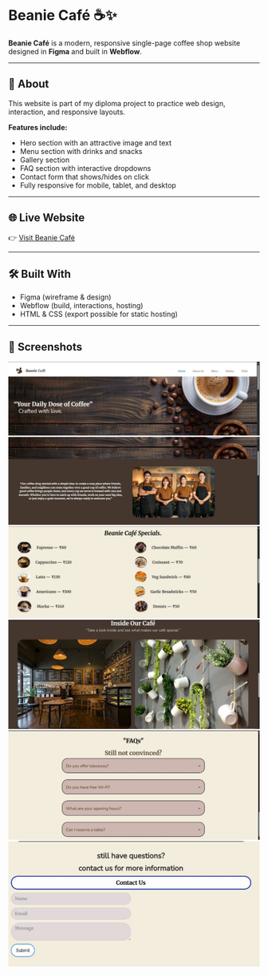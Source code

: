 # Beanie Café ☕✨

**Beanie Café** is a modern, responsive single-page coffee shop website designed in **Figma** and built in **Webflow**.

---

## 📌 About

This website is part of my diploma project to practice web design, interaction, and responsive layouts.

**Features include:**
- Hero section with an attractive image and text
- Menu section with drinks and snacks
- Gallery section
- FAQ section with interactive dropdowns
- Contact form that shows/hides on click
- Fully responsive for mobile, tablet, and desktop

---

## 🌐 Live Website

👉 [Visit Beanie Café](https://dhruvis-marvelous-site-4e8c0b.webflow.io/)

---

## 🛠️ Built With

- Figma (wireframe & design)
- Webflow (build, interactions, hosting)
- HTML & CSS (export possible for static hosting)

---

## 📸 Screenshots
![Hero Section](hero-section.JPG)
![About Section](about-section.JPG)
![Menu Section](menu-section.JPG)
![Gallery Section](gallery-section.JPG)
![FAQs Section](FAQs-section.JPG)
![Contact Us Form](FAQs-section2.JPG)




